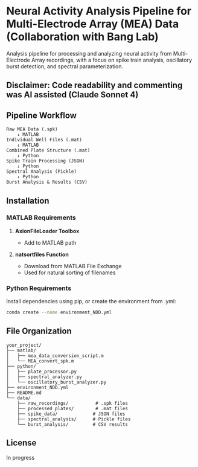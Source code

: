 # Neural Activity Analysis Pipeline for Multi-Electrode Array (MEA) Data (Collaboration with Bang Lab)

Analysis pipeline for processing and analyzing neural activity from Multi-Electrode Array recordings, with a focus on spike train analysis, oscillatory burst detection, and spectral parameterization.

## Disclaimer: Code readability and commenting was AI assisted (Claude Sonnet 4)

## Pipeline Workflow

```
Raw MEA Data (.spk) 
    ↓ MATLAB
Individual Well Files (.mat)
    ↓ MATLAB  
Combined Plate Structure (.mat)
    ↓ Python
Spike Train Processing (JSON)
    ↓ Python
Spectral Analysis (Pickle)
    ↓ Python
Burst Analysis & Results (CSV)
```

## Installation

### MATLAB Requirements

1. **AxionFileLoader Toolbox**
   - Add to MATLAB path

2. **natsortfiles Function**
   - Download from MATLAB File Exchange
   - Used for natural sorting of filenames

### Python Requirements

Install dependencies using pip, or create the environment from .yml:

```bash
conda create --name environment_NDD.yml
```

## File Organization

```
your_project/
├── matlab/
│   ├── mea_data_conversion_script.m
│   └── MEA_convert_spk.m
├── python/
│   ├── plate_processor.py
│   ├── spectral_analyzer.py
│   └── oscillatory_burst_analyzer.py
├── environment_NDD.yml
├── README.md
└── data/
    ├── raw_recordings/          # .spk files
    ├── processed_plates/        # .mat files
    ├── spike_data/             # JSON files
    ├── spectral_analysis/      # Pickle files
    └── burst_analysis/         # CSV results
```

## License

In progress

